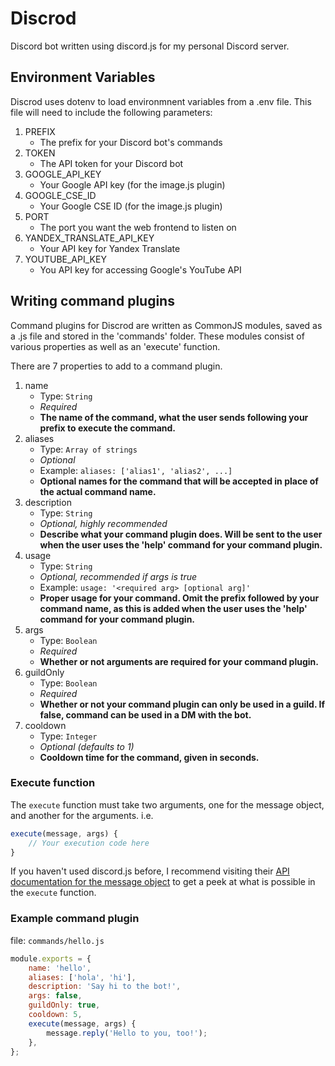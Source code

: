 # Discrod

Discord bot written using discord.js for my personal Discord server.

## Environment Variables

Discrod uses dotenv to load environmnent variables from a .env file. This file will need to include the following parameters:

1. PREFIX
    * The prefix for your Discord bot's commands
2. TOKEN
    * The API token for your Discord bot
3. GOOGLE_API_KEY
    * Your Google API key (for the image.js plugin)
4. GOOGLE_CSE_ID
    * Your Google CSE ID (for the image.js plugin)
5. PORT
    * The port you want the web frontend to listen on
6. YANDEX_TRANSLATE_API_KEY
    * Your API key for Yandex Translate
7. YOUTUBE_API_KEY
    * You API key for accessing Google's YouTube API

## Writing command plugins

Command plugins for Discrod are written as CommonJS modules, saved as a .js file and stored in the 'commands' folder. These modules consist of various properties as well as an 'execute' function.

There are 7 properties to add to a command plugin.

1. name
    * Type: `String`
    * *Required*
    * **The name of the command, what the user sends following your prefix to execute the command.**
2. aliases
    * Type: `Array of strings`
    * *Optional*
    * Example: `aliases: ['alias1', 'alias2', ...]`
    * **Optional names for the command that will be accepted in place of the actual command name.**
3. description
    * Type: `String`
    * *Optional, highly recommended*
    * **Describe what your command plugin does. Will be sent to the user when the user uses the 'help' command for your command plugin.**
4. usage
    * Type: `String`
    * *Optional, recommended if args is true*
    * Example: `usage: '<required arg> [optional arg]'`
    * **Proper usage for your command. Omit the prefix followed by your command name, as this is added when the user uses the 'help' command for your command plugin.**
5. args
    * Type: `Boolean`
    * *Required*
    * **Whether or not arguments are required for your command plugin.**
6. guildOnly
    * Type: `Boolean`
    * *Required*
    * **Whether or not your command plugin can only be used in a guild. If false, command can be used in a DM with the bot.**
7. cooldown
    * Type: `Integer`
    * *Optional (defaults to 1)*
    * **Cooldown time for the command, given in seconds.**

### Execute function

The `execute` function must take two arguments, one for the message object, and another for the arguments. i.e.

```javascript
execute(message, args) {
    // Your execution code here
}
```

If you haven't used discord.js before, I recommend visiting their [API documentation for the message object](https://discord.js.org/#/docs/main/stable/class/Message) to get a peek at what is possible in the `execute` function.

### Example command plugin

file: `commands/hello.js`

```javascript
module.exports = {
    name: 'hello',
    aliases: ['hola', 'hi'],
    description: 'Say hi to the bot!',
    args: false,
    guildOnly: true,
    cooldown: 5,
    execute(message, args) {
        message.reply('Hello to you, too!');
    },
};
```
